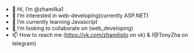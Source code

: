 - 👋 Hi, I’m @zhamilka1
- 👀 I’m interested in web-developing(currently ASP.NET)
- 🌱 I’m currently learning Javascript
- 💞️ I’m looking to collaborate on (web_developing)
- 📫 How to reach me (https://vk.com/zhamilisto on vk) & (@TonyZha on telegram)


